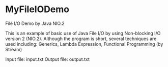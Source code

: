 # MyFileIODemo
File I/O Demo by Java NIO.2

This is an example of basic use of Java File I/O by using Non-blocking I/O version 2 (NIO.2).
Although the program is short, several techniques are used including:
Generics, Lambda Expression, Functional Programming (by Stream)

Input file: input.txt
Output file: output.txt

